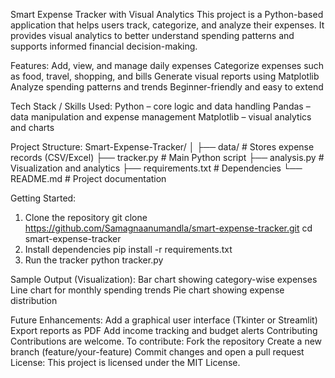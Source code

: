 Smart Expense Tracker with Visual Analytics
This project is a Python-based application that helps users track, categorize, and analyze their expenses. It provides visual analytics to better understand spending patterns and supports informed financial decision-making.

Features:
Add, view, and manage daily expenses
Categorize expenses such as food, travel, shopping, and bills
Generate visual reports using Matplotlib
Analyze spending patterns and trends
Beginner-friendly and easy to extend

Tech Stack / Skills Used:
Python – core logic and data handling
Pandas – data manipulation and expense management
Matplotlib – visual analytics and charts

Project Structure:
Smart-Expense-Tracker/
│
├── data/                 # Stores expense records (CSV/Excel)
├── tracker.py            # Main Python script
├── analysis.py           # Visualization and analytics
├── requirements.txt      # Dependencies
└── README.md             # Project documentation

Getting Started:
1. Clone the repository
git clone https://github.com/Samagnaanumandla/smart-expense-tracker.git
cd smart-expense-tracker
2. Install dependencies
pip install -r requirements.txt
3. Run the tracker
python tracker.py

Sample Output (Visualization):
Bar chart showing category-wise expenses
Line chart for monthly spending trends
Pie chart showing expense distribution

Future Enhancements:
Add a graphical user interface (Tkinter or Streamlit)
Export reports as PDF
Add income tracking and budget alerts
Contributing
Contributions are welcome. To contribute:
Fork the repository
Create a new branch (feature/your-feature)
Commit changes and open a pull request
License:
This project is licensed under the MIT License.
